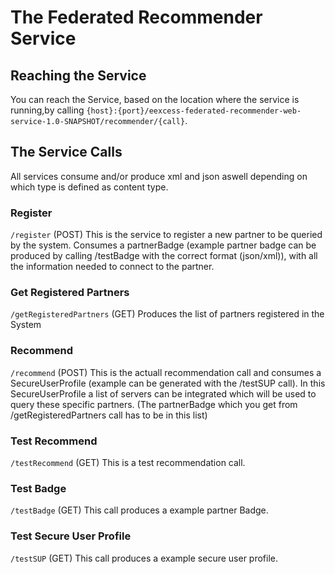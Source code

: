 # The Federated Recommender Service

##  Reaching the Service
You can reach the Service, based on the location where the service is running,by calling 
`{host}:{port}/eexcess-federated-recommender-web-service-1.0-SNAPSHOT/recommender/{call}`.

## The Service Calls

All services consume and/or produce xml and json aswell depending on which type is defined as content type. 


###  Register
`/register` (POST)
This is the service to register a new partner to be queried by the system.
Consumes a partnerBadge (example partner badge can be produced by calling /testBadge with the correct format (json/xml)), with all the information needed to connect to the partner.




###  Get Registered Partners
 `/getRegisteredPartners` (GET)
Produces the list of partners registered in the System  


###  Recommend
`/recommend` (POST)
This is the actuall recommendation call and consumes a SecureUserProfile (example can be generated with the /testSUP call).
In this SecureUserProfile a list of servers can be integrated which will be used to query these specific partners. (The partnerBadge which you get from /getRegisteredPartners call has to be in this list)

###  Test Recommend
`/testRecommend` (GET)
This is a test recommendation call.

###  Test Badge
`/testBadge` (GET)
This call produces a example partner Badge.

###  Test Secure User Profile
`/testSUP` (GET)
This call produces a example secure user profile.

